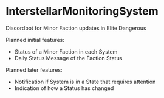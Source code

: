 # InterstellarMonitoringSystem
Discordbot for Minor Faction updates in Elite Dangerous

Planned initial features:
- Status of a Minor Faction in each System
- Daily Status Message of the Faction Status
    
Planned later features:
- Notification if System is in a State that requires attention
- Indication of how a Status has changed
